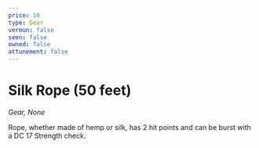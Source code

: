 ```yaml
---
price: 10
type: Gear
vermun: false
seen: false
owned: false
attunement: false
---
```

# Silk Rope (50 feet)

*Gear, None*

Rope, whether made of hemp or silk, has 2 hit points and can be burst with a DC 17 Strength check.